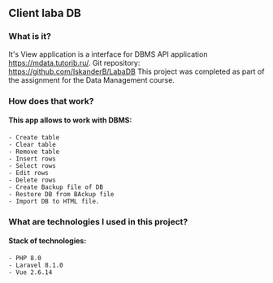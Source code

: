## Client laba DB

### What is it?

It's View application is a interface for DBMS API application https://mdata.tutorib.ru/.
Git repository: https://github.com/IskanderB/LabaDB
This project was completed as part of the assignment for the Data Management course.

### How does that work?

#### This app allows to work with DBMS:
    - Create table
    - Clear table
    - Remove table
    - Insert rows
    - Select rows
    - Edit rows
    - Delete rows
    - Create Backup file of DB
    - Restore DB from BAckup file
    - Import DB to HTML file.

### What are technologies I used in this project?

#### Stack of technologies:
    - PHP 8.0
    - Laravel 8.1.0
    - Vue 2.6.14

